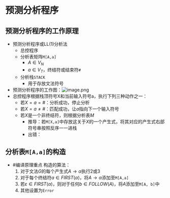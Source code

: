 # 预测分析程序
## 预测分析程序的工作原理
- 预测分析程序或LL(1)分析法
	- 总控程序
	- 分析表矩阵`M[A,a]`
		- $A\in V_N$
		- $a\in V_T$，终结符或结束符`#`
	- 分析栈`STACK`
		- 用于存放文法符号
- 预测分析程序的工作图：![image.png](https://jiunian-pic-1310185536.cos.ap-nanjing.myqcloud.com/picgo%2F20230513214342.png)
- 总控程序根据栈顶符号X和当前输入符号a，执行下列三种动作之一：
	- 若$X=a=\#$：分析成功，停止分析
	- 若$X=a\neq \#$：匹配成功，让$a$指向下一个输入符号
	- 若$X$是一个非终结符，则根据分析表$M$
		- 推导：若`M[X,a]`中存放这关于$X$的一个产生式，将其对应的产生式右部符号串按照反序一一进栈
		- 出错：

## 分析表`M[A,a]`的构造
- #编译原理重点 构造的算法：
	1. 对于文法$G$的每个产生式$A\rightarrow\alpha$执行2或3
	2. 对于每个终结符$a\in FIRST(\alpha)$，将$A\rightarrow \alpha$添加至`M[A,a]`
	3. 若$\varepsilon\in FIRST(\alpha)$，则对于任何$b\in FOLLOW(A)$，将$A$添加至`M[A, b]`中
	4. 其他设置为`Error`